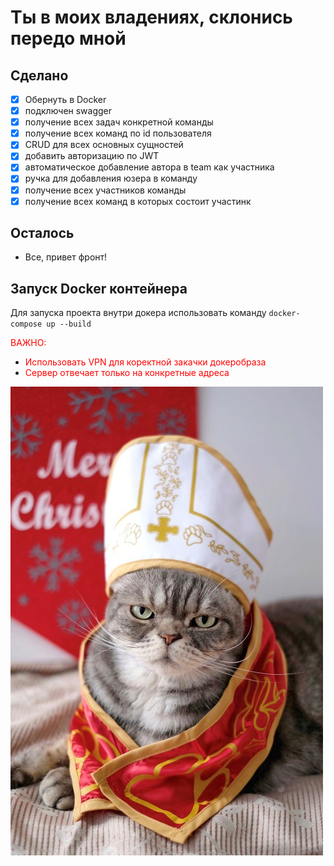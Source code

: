 # Ты в моих владениях, склонись передо мной  

## Сделано  
- [x] Обернуть в Docker  
- [x] подключен swagger  
- [x] получение всех задач конкретной команды  
- [x] получение всех команд по id пользователя  
- [x] CRUD для всех основных сущностей
- [x] добавить авторизацию по JWT
- [x] автоматическое добавление автора в team как участника
- [x] ручка для добавления юзера в команду
- [x] получение всех участников команды   
- [x] получение всех команд в которых состоит участинк 

## Осталось  
- Все, привет фронт!

## Запуск Docker контейнера  
Для запуска проекта внутри докера использовать команду ```docker-compose up --build```  
  
<span style="color:red"> ВАЖНО: </span>  
  
- <span style="color:red"> Использовать VPN для коректной закачки докеробраза </span>  
- <span style="color:red"> Сервер отвечает только на конкретные адреса </span>  
  
  
![](img.png)

